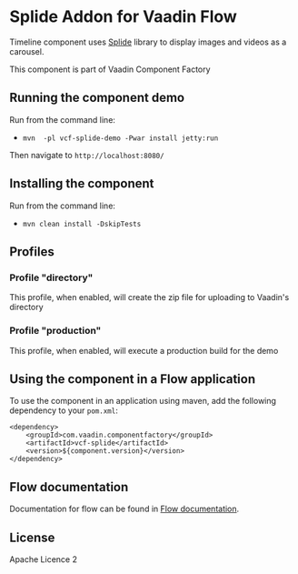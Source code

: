 # Splide Addon for Vaadin Flow

Timeline component uses [Splide](https://github.com/Splidejs/splide) library to display images and videos as a carousel.

This component is part of Vaadin Component Factory

## Running the component demo
Run from the command line:
- `mvn  -pl vcf-splide-demo -Pwar install jetty:run`

Then navigate to `http://localhost:8080/`

## Installing the component
Run from the command line:
- `mvn clean install -DskipTests`

## Profiles
### Profile "directory"
This profile, when enabled, will create the zip file for uploading to Vaadin's directory

### Profile "production"
This profile, when enabled, will execute a production build for the demo

## Using the component in a Flow application
To use the component in an application using maven,
add the following dependency to your `pom.xml`:
```
<dependency>
    <groupId>com.vaadin.componentfactory</groupId>
    <artifactId>vcf-splide</artifactId>
    <version>${component.version}</version>
</dependency>
```

## Flow documentation
Documentation for flow can be found in [Flow documentation](https://vaadin.com/docs/v14/flow/overview).

## License

Apache Licence 2